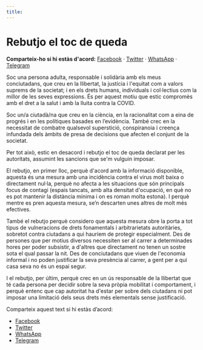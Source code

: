 ```yaml
---
title: 
---
```


# Rebutjo el toc de queda 

**Comparteix-ho si hi estàs d'acord:** [Facebook](https://facebook.com/sharer.php?display=popup&u=https%3A%2F%2Fnoaltocdequeda.github.io%2F) · [Twitter](https://twitter.com/intent/tweet?text=Rebutjo%20el%20toc%20de%20queda%20&url=https%3A%2F%2Fnoaltocdequeda.github.io%2F) · [WhatsApp](https://wa.me/?text=https%3A%2F%2Fnoaltocdequeda.github.io%2F) · [Telegram](https://telegram.me/share/url?url=https%3A%2F%2Fnoaltocdequeda.github.io%2F)

Soc una persona adulta, responsable i solidària amb els meus conciutadans, que creu en la llibertat, la justícia i l'equitat com a valors suprems de la societat; i en els drets humans, individuals i col·lectius com la millor de les seves expressions. És per aquest motiu que estic compromès amb el dret a la salut i amb la lluita contra la COVID.

Soc un/a ciutadà/na que creu en la ciència, en la racionalitat com a eina de progrés i en les polítiques basades en l’evidència. També crec en la necessitat de combatre qualsevol superstició, conspiranoia i creença infundada dels àmbits de presa de decisions que afecten el conjunt de la societat.

Per tot això, estic en desacord i rebutjo el toc de queda declarat per les autoritats, assumint les sancions que se'm vulguin imposar.

El rebutjo, en primer lloc, perquè d'acord amb la informació disponible, aquesta és una mesura amb una incidència contra el virus molt baixa o directament nul·la, perquè no afecta a les situacions que són principals focus de contagi (espais tancats, amb alta densitat d'ocupació, en què no es pot mantenir la distància mínima i on es roman molta estona). I perquè mentre es pren aquesta mesura, se’n descarten unes altres de molt més efectives.

També el rebutjo perquè considero que aquesta mesura obre la porta a tot tipus de vulneracions de drets fonamentals i arbitrarietats autoritàries, sobretot contra ciutadans a qui hauríem de protegir especialment. Des de persones que per motius diversos necessiten ser al carrer a determinades hores per poder subsistir, a d'altres que directament no tenen un sostre sota el qual passar la nit. Des de conciutadans que viuen de l'economia informal i no poden justificar la seva presència al carrer, a gent per a qui casa seva no és un espai segur.

I el rebutjo, per últim, perquè crec en un ús responsable de la llibertat que té cada persona per decidir sobre la seva pròpia mobilitat i comportament, i perquè entenc que cap autoritat ha d'estar per sobre dels ciutadans ni pot imposar una limitació dels seus drets més elementals sense justificació.

Comparteix aquest text si hi estàs d’acord:

* [Facebook](https://facebook.com/sharer.php?display=popup&u=https%3A%2F%2Fnoaltocdequeda.github.io%2F)
* [Twitter](https://twitter.com/intent/tweet?text=Rebutjo%20el%20toc%20de%20queda%20&url=https%3A%2F%2Fnoaltocdequeda.github.io%2F)
* [WhatsApp](https://wa.me/?text=https%3A%2F%2Fnoaltocdequeda.github.io%2F)
* [Telegram](https://telegram.me/share/url?url=https%3A%2F%2Fnoaltocdequeda.github.io%2F)
